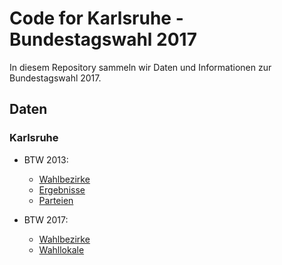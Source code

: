 # Code for Karlsruhe - Bundestagswahl 2017

In diesem Repository sammeln wir Daten und Informationen zur Bundestagswahl 2017.

## Daten

### Karlsruhe

* BTW 2013:
    * [Wahlbezirke](wahldaten-ka/2013/bundestagswahl_2013_wahlbezirke.geojson)
    * [Ergebnisse](wahldaten-ka/2013/bundestagswahl_2013.csv)
    * [Parteien](wahldaten-ka/2013/bundestagswahl_2013_parteien.csv)

* BTW 2017:
    * [Wahlbezirke](wahldaten-ka/2017/bundestagswahl_2017_wahlbezirke.geojson)
    * [Wahllokale](wahldaten-ka/2017/bundestagswahl_2017_wahllokale.geojson)

